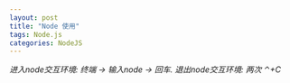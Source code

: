 ```yaml
---
layout: post
title: "Node 使用"
tags: Node.js
categories: NodeJS
---
```


*进入node交互环境: 终端 → 输入node → 回车.*
*退出node交互环境: 两次 ⌃+C*
